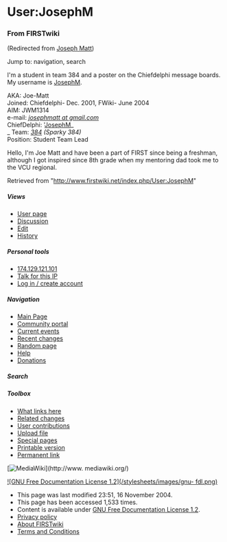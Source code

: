 # User:JosephM

### From FIRSTwiki

(Redirected from [Joseph Matt](/index.php?title=Joseph_Matt&redirect=no
"Joseph Matt" ))

Jump to: navigation, search

I'm a student in team 384 and a poster on the Chiefdelphi message boards. My
username is [JosephM](http://www.chiefdelphi.com/forums/member.php?u=682
"http://www.chiefdelphi.com/forums/member.php?u=682" ).

AKA: Joe-Matt  
Joined: Chiefdelphi- Dec. 2001, FWiki- June 2004  
AIM: JWM1314  
e-mail: _[josephmatt at gmail.com](mailto:josephmatt@gmail.com
"mailto:josephmatt@gmail.com" )_  
ChiefDelphi:
'[JosephM](http://www.chiefdelphi.com/forums/member.php?userid=682
"http://www.chiefdelphi.com/forums/member.php?userid=682" )_  
_ Team: _[384](/index.php/384 "384" )_ _(Sparky 384)_  
Position: Student Team Lead  
  

Hello, I'm Joe Matt and have been a part of FIRST since being a freshman,
although I got inspired since 8th grade when my mentoring dad took me to the
VCU regional.

Retrieved from "<http://www.firstwiki.net/index.php/User:JosephM>"

##### Views

  * [User page](/index.php/User:JosephM)
  * [Discussion](/index.php/User_talk:JosephM)
  * [Edit](/index.php?title=User:JosephM&action=edit)
  * [History](/index.php?title=User:JosephM&action=history)

##### Personal tools

  * [174.129.121.101](/index.php/User:174.129.121.101)
  * [Talk for this IP](/index.php/User_talk:174.129.121.101)
  * [Log in / create account](/index.php?title=Special:Userlogin&returnto=User:JosephM)

[](/index.php/Main_Page "Main Page" )

##### Navigation

  * [Main Page](/index.php/Main_Page)
  * [Community portal](/index.php/FIRSTwiki:Community_portal)
  * [Current events](/index.php/Current_events)
  * [Recent changes](/index.php/Special:Recentchanges)
  * [Random page](/index.php/Special:Random)
  * [Help](/index.php/FIRSTwiki:Help)
  * [Donations](/index.php/FIRSTwiki:Site_support)

##### Search



##### Toolbox

  * [What links here](/index.php/Special:Whatlinkshere/User:JosephM)
  * [Related changes](/index.php/Special:Recentchangeslinked/User:JosephM)
  * [User contributions](/index.php/Special:Contributions/JosephM)
  * [Upload file](/index.php/Special:Upload)
  * [Special pages](/index.php/Special:Specialpages)
  * [Printable version](/index.php?title=User:JosephM&printable=yes)
  * [Permanent link](/index.php?title=User:JosephM&oldid=37988)

[![MediaWiki](/skins/common/images/poweredby_mediawiki_88x31.png)](http://www.
mediawiki.org/)

[![GNU Free Documentation License 1.2](/stylesheets/images/gnu-
fdl.png)](http://www.gnu.org/copyleft/fdl.html)

  * This page was last modified 23:51, 16 November 2004.
  * This page has been accessed 1,533 times.
  * Content is available under [GNU Free Documentation License 1.2](http://www.gnu.org/copyleft/fdl.html "http://www.gnu.org/copyleft/fdl.html" ).
  * [Privacy policy](/index.php/FIRSTwiki:Privacy_policy "FIRSTwiki:Privacy policy" )
  * [About FIRSTwiki](/index.php/FIRSTwiki:About "FIRSTwiki:About" )
  * [Terms and Conditions](/index.php/FIRSTwiki:Terms_and_conditions "FIRSTwiki:Terms and conditions" )

